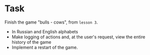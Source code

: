 # Task

Finish the game "bulls - cows", from `lesson 3`.

- In Russian and English alphabets
- Make logging of actions and, at the user's request, view the entire history of
  the game
- Implement a restart of the game.
